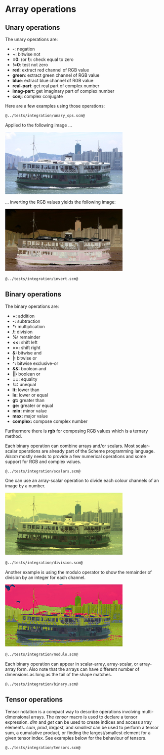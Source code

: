 # Array operations
## Unary operations

The unary operations are:

* **-**: negation
* **~**: bitwise not
* **=0**: (or **!**): check equal to zero
* **!=0**: test not zero
* **red**: extract red channel of RGB value
* **green**: extract green channel of RGB value
* **blue**: extract blue channel of RGB value
* **real-part**: get real part of complex number
* **imag-part**: get imaginary part of complex number
* **conj**: complex conjugate

Here are a few examples using those operations:

```Scheme
@../tests/integration/unary_ops.scm@
```

Applied to the following image ...

![star-ferry.jpg](star-ferry.jpg "Test input image")

... inverting the RGB values yields the following image:

![inverted.jpg](inverted.jpg "Inverted image")

```Scheme
@../tests/integration/invert.scm@
```

## Binary operations

The binary operations are:

* **+:** addition
* **-:** subtraction
* **\*:** multiplication
* **/:** division
* **%:** remainder
* **<<:** shift left
* **>>:** shift right
* **&:** bitwise and
* **|:** bitwise or
* **^:** bitwise exclusive-or
* **&&:** boolean and
* **||:** boolean or
* **==:** equality
* **!=:** unequal
* **lt:** lower than
* **le:** lower or equal
* **gt:** greater than
* **ge:** greater or equal
* **min:** minor value
* **max:** major value
* **complex:** compose complex number

Furthermore there is **rgb** for composing RGB values which is a ternary method.

Each binary operation can combine arrays and/or scalars.
Most scalar-scalar operations are already part of the Scheme programming language.
*AIscm* mostly needs to provide a few numerical operations and some support for RGB and complex values.

```Scheme
@../tests/integration/scalars.scm@
```

One can use an array-scalar operation to divide each colour channels of an image by a number.

![divided.jpg](divided.jpg "Divided image")

```Scheme
@../tests/integration/division.scm@
```

Another example is using the modulo operator to show the remainder of division by an integer for each channel.

![modulo.jpg](modulo.jpg "Remainder values")

```Scheme
@../tests/integration/modulo.scm@
```

Each binary operation can appear in scalar-array, array-scalar, or array-array form.
Also note that the arrays can have different number of dimensions as long as the tail of the shape matches.

```Scheme
@../tests/integration/binary.scm@
```

## Tensor operations

Tensor notation is a compact way to describe operations involving multi-dimensional arrays.
The *tensor* macro is used to declare a tensor expression. *dim* and *get* can be used to create indices and access array elements.
*sum*, *prod*, *largest*, and *smallest* can be used to perform a tensor sum, a cumulative product, or finding the largest/smallest element for a given tensor index.
See examples below for the behaviour of tensors.

```Scheme
@../tests/integration/tensors.scm@
```
